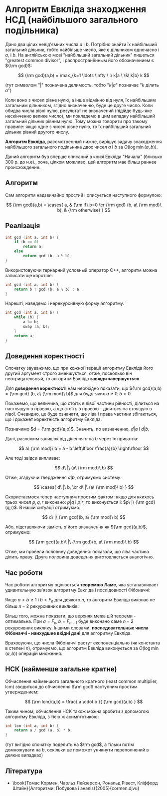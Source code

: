 # Алгоритм Евкліда знаходження НСД (найбільшого загального подільника)

Дано два цілих невід'ємних числа $a$ і $b$. Потрібно знайти їх найбільший загальний дільник, тобто найбільше число, яке є дільником одночасно і $a$, і $b$. На англійською мові "найбільший загальний дільник" пишеться "greatest common divisor", і распространённым його обозначением є ${\rm gcd}$:

$$
{\rm gcd}(a,b) = \max_{k=1 \ldots \infty \ :\  k|a \ \&\  k|b} k
$$

(тут символом "$|$" позначена делимость, тобто "$k|a$" позначає "$k$ ділить $a$")

Коли воно з чисел рівне нулю, а інше відмінно від нуля, їх найбільшим загальним дільником, згідно визначенню, буде це друге число. Коли обидва числа рівні нулю, результат не визначений (підійде будь-яке нескінченно велике число), ми покладемо в цим випадку найбільший загальний дільник рівним нулю. Тому можна говорити про такому правиле: якщо одне з чисел рівне нулю, то їх найбільший загальний дільник рівний другого числу.

**Алгоритм Евкліда**, рассмотренный нижче, вирішує задачу знаходження найбільшого загального подільника двох чисел $a$ і $b$ за $O(\log \min(a,b))$.

Даний алгоритм був вперше описаний в книзі Евкліда "Начала" (близько 300 р. до н.е)., хоча, цілком можливо, цей алгоритм має більш раннее происхождение.

## Алгоритм

Сам алгоритм надзвичайно простий і описується наступного формулою:

$$
{\rm gcd}(a,b) = \cases{ a, & {\rm if} b=0 \cr {\rm gcd} (b, a\ {\rm mod}\ b), & {\rm otherwise} }
$$

## Реалізація

<!--- TODO: specify code snippet id -->
``` cpp
int gcd (int a, int b) {
    if (b == 0)
        return a;
    else
        return gcd (b, a % b);
}
```

Використовуючи тернарний условный оператор C++, алгоритм можна записати ще коротше:

<!--- TODO: specify code snippet id -->
``` cpp
int gcd (int a, int b) {
    return b ? gcd (b, a % b) : a;
}
```

Нарешті, наведемо і нерекурсивную форму алгоритму:

<!--- TODO: specify code snippet id -->
``` cpp
int gcd (int a, int b) {
    while (b) {
        a %= b;
        swap (a, b);
    }
    return a;
}
```

## Доведення коректності

Спочатку зауважимо, що при кожної ітерації алгоритму Евкліда його другий аргумент строго зменшується, отже, посколько він неотрицательный, то алгоритм Евкліда **завжди завершується**.

Для **доведення коректності** нам необхідно показати, що ${\rm gcd}(a,b) = {\rm gcd} (b, a\ {\rm mod}\ b)$ для будь-яких $a \ge 0, b > 0$.

Покажемо, що величина, що стоїть в лівої частини рівності, ділиться на настоящую в правою, а що стоїть в правою - ділиться на стоящую в лівої. Очевидно, це буде означати, що ліва і права частини збігаються, що і докажет коректність алгоритму Евкліда.

Позначимо $d = {\rm gcd}(a,b)$. Значить, по визначенню, $d|a$ і $d|b$.

Далі, разложим залишок від ділення $a$ на $b$ через їх приватна:

$$
a\ {\rm mod}\ b = a - b \left\lfloor \frac{a}{b} \right\rfloor
$$

Але тоді звідси випливає:

$$
d\ |\ (a\ {\rm mod}\ b)
$$

Отже, згадуючи твердження $d|b$, отримуємо систему:

$$
\cases{ d\ |\ b, \cr d\ |\ (a\ {\rm mod}\ b) }
$$

Скористаємося тепер наступним простим фактом: якщо для якихось трьох чисел $p,q,r$ виконано: $p|q$ і $p|r$, то виконується і: $p\ |\ {\rm gcd}(q,r)$. В нашій ситуації отримуємо:

$$
d\ |\ {\rm gcd}(b, a\ {\rm mod}\ b)
$$

Або, підставляючи замість $d$ його визначення як ${\rm gcd}(a,b)$, отримуємо:

$$
{\rm gcd}(a,b)\ |\ {\rm gcd}(b, a\ {\rm mod}\ b)
$$

Отже, ми провели половину доведення: показали, що ліва частина ділить праву. Друга половина доведення виготовляється аналогічно.

## Час роботи

Час роботи алгоритму оцінюється **теоремою Ламе**, яка устанавливает удивительную зв'язок алгоритму Евкліда і послідовності Фібоначчі:

Якщо $a > b \ge 1$ і $b < F_n$ для деякого $n$, то алгоритм Евкліда виконає не більш $n-2$ рекурсивних викликів.

Більш того, можна показати, що верхняя межа цій теореми - оптимальна. При $a = F_n, b = F_{n-1}$ буде виконано саме $n-2$ рекурсивних виклику. Іншими словами, **последовательные числа Фібоначчі - наихудшие вхідні дані** для алгоритму Евкліда.

Враховуючи, що числа Фібоначчі растут експоненціально (як константа в степені $n$), отримуємо, що алгоритм Евкліда виконується за $O(\log \min(a,b))$ операцій множення.

## НСК (найменше загальне кратне)

Обчислення найменшого загального кратного (least common multiplier, lcm) зводиться до обчислення $\rm gcd$ наступним простим утверждением:

$$
{\rm lcm}(a,b) = \frac{ a \cdot b }{ {\rm gcd}(a,b) }
$$

Таким чином, обчислення НСК також можна зробити з допомогою алгоритму Евкліда, з тією ж асимптотикою:

<!--- TODO: specify code snippet id -->
``` cpp
int lcm (int a, int b) {
    return a / gcd (a, b) * b;
}
```

(тут вигідно спочатку поделить на $\rm gcd$, а тільки потім домножувати на $b$, оскільки це поможет уникнути переполнений в деяких випадках)

## Література

* \book{Томас Кормен, Чарльз Лейзерсон, Рональд Рівест, Кліффорд Штайн}{Алгоритми: Побудова і аналіз}{2005}{cormen.djvu}
